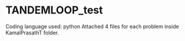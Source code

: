 # TANDEMLOOP_test

Coding language used: python
Attached 4 files for each problem inside KamalPrasathT folder.

